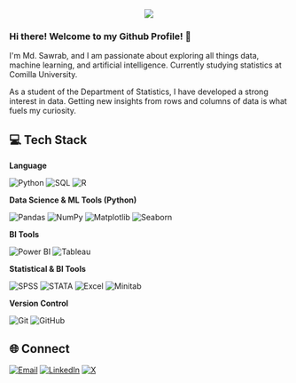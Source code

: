<div align="center">
  <img src="https://profile-counter.glitch.me/md-sawrab/count.svg?"  />
</div>

### Hi there! Welcome to my Github Profile! 👋

I'm Md. Sawrab, and I am passionate about exploring all things data, machine learning, and artificial intelligence. Currently studying statistics at Comilla University.

As a student of the Department of Statistics, I have developed a strong interest in data. Getting new insights from rows and columns of data is what fuels my curiosity.

## 💻 Tech Stack

**Language** 

![Python](https://img.shields.io/badge/-Python-3776AB?style=flat-square&logo=Python&logoColor=white) 
![SQL](https://img.shields.io/badge/-SQL-4479A1?style=flat-square&logo=MySQL&logoColor=white)
![R](https://img.shields.io/badge/-R-276DC3?style=flat-square&logo=R&logoColor=white)

**Data Science & ML Tools (Python)**

![Pandas](https://img.shields.io/badge/-Pandas-150458?style=flat-square&logo=pandas&logoColor=white)
![NumPy](https://img.shields.io/badge/-NumPy-013243?style=flat-square&logo=numpy&logoColor=white)
![Matplotlib](https://img.shields.io/badge/-Matplotlib-11557c?style=flat-square&logo=python&logoColor=white)
![Seaborn](https://img.shields.io/badge/-Seaborn-3776AB?style=flat-square&logo=python&logoColor=white)

**BI Tools**

![Power BI](https://img.shields.io/badge/-Power%20BI-F2C811?style=flat-square&logo=power-bi&logoColor=black)
![Tableau](https://img.shields.io/badge/-Tableau-E97627?style=flat-square&logo=Tableau&logoColor=white)

**Statistical & BI Tools**

![SPSS](https://img.shields.io/badge/-SPSS-lightgrey?style=flat-square)
![STATA](https://img.shields.io/badge/-STATA-lightblue?style=flat-square)
![Excel](https://img.shields.io/badge/-Excel-217346?style=flat-square&logo=microsoft-excel&logoColor=white)
![Minitab](https://img.shields.io/badge/-MINITAB-004990?style=flat-square)

**Version Control**

![Git](https://img.shields.io/badge/-Git-F05032?style=flat-square&logo=git&logoColor=white)
![GitHub](https://img.shields.io/badge/-GitHub-181717?style=flat-square&logo=github&logoColor=white)

## 🌐 Connect
[![Email](https://img.shields.io/badge/-Email-D14836?style=for-the-badge&logo=Gmail&logoColor=white)](mailto:mdsawrab@gmail.com)
[![LinkedIn](https://img.shields.io/badge/-LinkedIn-0077B5?style=for-the-badge&logo=LinkedIn&logoColor=white)](https://www.linkedin.com/in/md-sawrab/)
[![X](https://img.shields.io/badge/-X-000000?style=for-the-badge&logo=X&logoColor=white)](https://x.com/__Sawrab)
